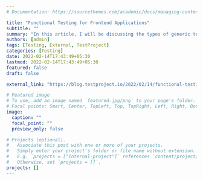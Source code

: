 ```yaml
---
# Documentation: https://sourcethemes.com/academic/docs/managing-content/

title: "Functional Testing for Frontend Applications"
subtitle: ""
summary: "In this article, I will be discussing the types of generic tests, their benefits, and the important differences between them"
authors: [admin]
tags: [Testing, External, TestProject]
categories: [Testing]
date: 2022-02-14T17:43:49+05:30
lastmod: 2022-02-14T17:43:49+05:30
featured: false
draft: false

external_link: "https://blog.testproject.io/2022/02/14/functional-testing-for-frontend-applications/"

# Featured image
# To use, add an image named `featured.jpg/png` to your page's folder.
# Focal points: Smart, Center, TopLeft, Top, TopRight, Left, Right, BottomLeft, Bottom, BottomRight.
image:
  caption: ""
  focal_point: ""
  preview_only: false

# Projects (optional).
#   Associate this post with one or more of your projects.
#   Simply enter your project's folder or file name without extension.
#   E.g. `projects = ["internal-project"]` references `content/project/deep-learning/index.md`.
#   Otherwise, set `projects = []`.
projects: []
---
```

